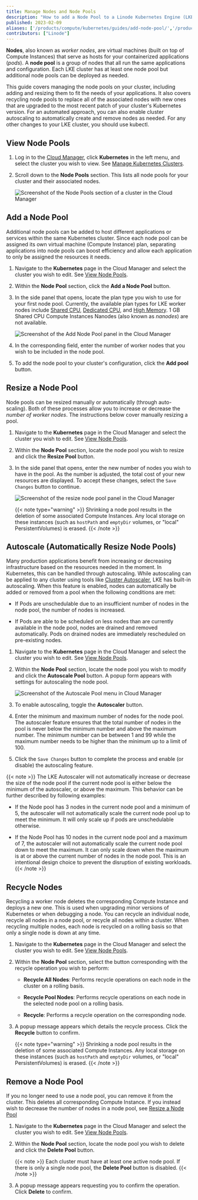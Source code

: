 ```yaml
---
title: Manage Nodes and Node Pools
description: "How to add a Node Pool to a Linode Kubernetes Engine (LKE) cluster."
published: 2023-02-09
aliases: ['/products/compute/kubernetes/guides/add-node-pool/','/products/compute/kubernetes/guides/edit-remove-node-pools/','/products/compute/kubernetes/guides/enable-cluster-autoscaling/']
contributors: ["Linode"]
---
```


**Nodes**, also known as *worker nodes*, are virtual machines (built on top of Compute Instances) that serve as hosts for your containerized applications (*pods*). A **node pool** is a group of nodes that all run the same applications and configuration. Each LKE cluster has at least one node pool but additional node pools can be deployed as needed.

This guide covers managing the node pools on your cluster, including adding and resizing them to fit the needs of your applications. It also covers recycling node pools to replace all of the associated nodes with new ones that are upgraded to the most recent patch of your cluster's Kubernetes version. For an automated approach, you can also enable cluster autoscaling to automatically create and remove nodes as needed. For any other changes to your LKE cluster, you should use kubectl.

## View Node Pools

1. Log in to the [Cloud Manager](http://cloud.linode.com), click **Kubernetes** in the left menu, and select the cluster you wish to view. See [Manage Kubernetes Clusters](/docs/products/compute/kubernetes/guides/manage-clusters/).

1. Scroll down to the **Node Pools** section. This lists all node pools for your cluster and their associated nodes.

    ![Screenshot of the Node Pools section of a cluster in the Cloud Manager](view-node-pools.png)

## Add a Node Pool

Additional node pools can be added to host different applications or services within the same Kubernetes cluster. Since each node pool can be assigned its own virtual machine (Compute Instance) plan, separating applications into node pools can boost efficiency and allow each application to only be assigned the resources it needs.

1. Navigate to the **Kubernetes** page in the Cloud Manager and select the cluster you wish to edit. See [View Node Pools](#view-node-pools).

1. Within the **Node Pool** section, click the **Add a Node Pool** button.

1. In the side panel that opens, locate the plan type you wish to use for your first node pool. Currently, the available plan types for LKE worker nodes include [Shared CPU](/docs/products/compute/compute-instances/plans/choosing-a-plan/#shared-cpu-instances), [Dedicated CPU](/docs/products/compute/compute-instances/plans/choosing-a-plan/#dedicated-cpu-instances), and [High Memory](/docs/products/compute/compute-instances/plans/choosing-a-plan/#high-memory-instances). 1 GB Shared CPU Compute Instances Nanodes (also known as *nanodes*) are not available.

    ![Screenshot of the Add Node Pool panel in the Cloud Manager](add-node-pool.png)

1. In the corresponding field, enter the number of worker nodes that you wish to be included in the node pool.

1. To add the node pool to your cluster's configuration, click the **Add pool** button.

## Resize a Node Pool

Node pools can be resized manually or automatically (through auto-scaling). Both of these processes allow you to increase or decrease the *number of worker nodes*. The instructions below cover manually resizing a pool.

1. Navigate to the **Kubernetes** page in the Cloud Manager and select the cluster you wish to edit. See [View Node Pools](#view-node-pools).

1. Within the **Node Pool** section, locate the node pool you wish to resize and click the **Resize Pool** button.

1. In the side panel that opens, enter the new number of nodes you wish to have in the pool. As the number is adjusted, the total cost of your new resources are displayed. To accept these changes, select the `Save Changes` button to continue.

    ![Screenshot of the resize node pool panel in the Cloud Manager](resize-node-pool.png)

    {{< note type="warning" >}}
    Shrinking a node pool results in the deletion of some associated Compute Instances. Any local storage on these instances (such as `hostPath` and `emptyDir` volumes, or "local" PersistentVolumes) is erased.
    {{< /note >}}

## Autoscale (Automatically Resize Node Pools)

Many production applications benefit from increasing or decreasing infrastructure based on the resources needed in the moment. In Kubernetes, this can be handled through autoscaling. While autoscaling can be applied to any cluster using tools like [Cluster Autoscaler](https://github.com/kubernetes/autoscaler/tree/master/cluster-autoscaler), LKE has built-in autoscaling. When this feature is enabled, nodes can automatically be added or removed from a pool when the following conditions are met:

- If Pods are unschedulable due to an insufficient number of nodes in the node pool, the number of nodes is increased.

- If Pods are able to be scheduled on less nodes than are currently available in the node pool, nodes are drained and removed automatically. Pods on drained nodes are immediately rescheduled on pre-existing nodes.

1. Navigate to the **Kubernetes** page in the Cloud Manager and select the cluster you wish to edit. See [View Node Pools](#view-node-pools).

1. Within the **Node Pool** section, locate the node pool you wish to modify and click the **Autoscale Pool** button. A popup form appears with settings for autoscaling the node pool.

    ![Screenshot of the Autoscale Pool menu in Cloud Manager](autoscale-node-pool.png)

1. To enable autoscaling, toggle the **Autoscaler** button.

1. Enter the minimum and maximum number of nodes for the node pool. The autoscaler feature ensures that the total number of nodes in the pool is never below the minimum number and above the maximum number. The minimum number can be between 1 and 99 while the maximum number needs to be higher than the minimum up to a limit of 100.

1. Click the `Save Changes` button to complete the process and enable (or disable) the autoscaling feature.

{{< note >}}
The LKE Autoscaler will not automatically increase or decrease the size of the node pool if the current node pool is either below the minimum of the autoscaler, or above the maximum. This behavior can be further described by following examples:

- If the Node pool has 3 nodes in the current node pool and a minimum of 5, the autoscaler will not automatically scale the current node pool up to meet the minimum. It will only scale up if pods are unschedulable otherwise.

- If the Node Pool has 10 nodes in the current node pool and a maximum of 7, the autoscaler will not automatically scale the current node pool down to meet the maximum. It can only scale down when the maximum is at or above the current number of nodes in the node pool. This is an intentional design choice to prevent the disruption of existing workloads.
{{< /note >}}

## Recycle Nodes

Recycling a worker node deletes the corresponding Compute Instance and deploys a new one. This is used when upgrading minor versions of Kubernetes or when debugging a node. You can recycle an individual node, recycle all nodes in a node pool, or recycle all nodes within a cluster. When recycling multiple nodes, each node is recycled on a rolling basis so that only a single node is down at any time.

1. Navigate to the **Kubernetes** page in the Cloud Manager and select the cluster you wish to edit. See [View Node Pools](#view-node-pools).

1. Within the **Node Pool** section, select the button corresponding with the recycle operation you wish to perform:

    - **Recycle All Nodes**: Performs recycle operations on each node in the cluster on a rolling basis.

    - **Recycle Pool Nodes**: Performs recycle operations on each node in the selected node pool on a rolling basis.

    - **Recycle**: Performs a recycle operation on the corresponding node.

1. A popup message appears which details the recycle process. Click the **Recycle** button to confirm.

    {{< note type="warning" >}}
    Shrinking a node pool results in the deletion of some associated Compute Instances. Any local storage on these instances (such as `hostPath` and `emptyDir` volumes, or "local" PersistentVolumes) is erased.
    {{< /note >}}

## Remove a Node Pool

If you no longer need to use a node pool, you can remove it from the cluster. This deletes all corresponding Compute Instance. If you instead wish to decrease the number of nodes in a node pool, see [Resize a Node Pool](#resize-a-node-pool)

1. Navigate to the **Kubernetes** page in the Cloud Manager and select the cluster you wish to edit. See [View Node Pools](#view-node-pools).

1. Within the **Node Pool** section, locate the node pool you wish to delete and click the **Delete Pool** button.

    {{< note >}}
    Each cluster must have at least one active node pool. If there is only a single node pool, the **Delete Pool** button is disabled.
    {{< /note >}}

1. A popup message appears requesting you to confirm the operation. Click **Delete** to confirm.
